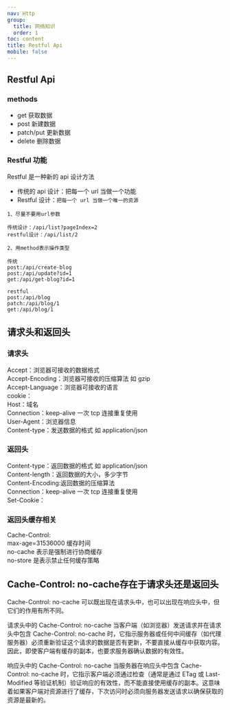 ```yaml
---
nav: Http
group:
  title: 网络知识
  order: 1
toc: content
title: Restful Api
mobile: false
---
```


## Restful Api

### methods

- get 获取数据
- post 新建数据
- patch/put 更新数据
- delete 删除数据

### Restful 功能

Restful 是一种新的 api 设计方法

- 传统的 api 设计：把每一个 url 当做一个功能
- Restful 设计：`把每一个 url 当做一个唯一的资源`

```base
1、尽量不要用url参数

传统设计：/api/list?pageIndex=2
restful设计：/api/list/2

2、用method表示操作类型

传统
post:/api/create-blog
post:/api/update?id=1
get:/api/get-blog?id=1

restful
post:/api/blog
patch:/api/blog/1
get:/api/blog/1
```

## 请求头和返回头

### 请求头

Accept：浏览器可接收的数据格式  
Accept-Encoding：浏览器可接收的压缩算法 如 gzip  
Accept-Language：浏览器可接收的语言  
cookie：  
Host：域名  
Connection：keep-alive 一次 tcp 连接重复使用  
User-Agent：浏览器信息  
Content-type：发送数据的格式 如 application/json

### 返回头

Content-type：返回数据的格式 如 application/json  
Content-length：返回数据的大小，多少字节  
Content-Encoding:返回数据的压缩算法  
Connection：keep-alive 一次 tcp 连接重复使用  
Set-Cookie：

### 返回头缓存相关

Cache-Control:  
max-age=31536000 缓存时间  
no-cache 表示是强制进行协商缓存  
no-store 是表示禁止任何缓存策略

## Cache-Control: no-cache存在于请求头还是返回头

Cache-Control: no-cache 可以既出现在请求头中，也可以出现在响应头中，但它们的作用有所不同。

请求头中的 Cache-Control: no-cache
当客户端（如浏览器）发送请求并在请求头中包含 Cache-Control: no-cache 时，它指示服务器或任何中间缓存（如代理服务器）必须重新验证这个请求的数据是否有更新，不要直接从缓存中获取内容。因此，即使客户端有缓存的副本，也要求服务器确认数据的有效性。

响应头中的 Cache-Control: no-cache
当服务器在响应头中包含 Cache-Control: no-cache 时，它指示客户端必须通过检查（通常是通过 ETag 或 Last-Modified 等验证机制）验证响应的有效性，而不能直接使用缓存的副本。这意味着如果客户端对资源进行了缓存，下次访问时必须向服务器发送请求以确保获取的资源是最新的。

